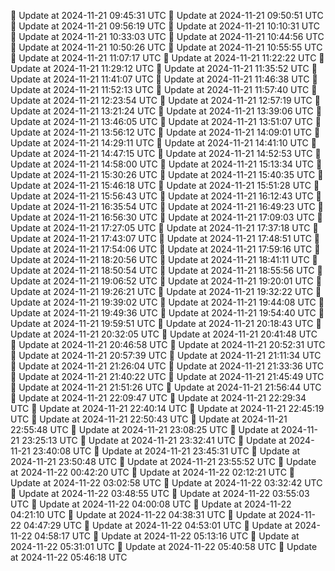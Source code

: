 🔄 Update at 2024-11-21 09:45:31 UTC
🔄 Update at 2024-11-21 09:50:51 UTC
🔄 Update at 2024-11-21 09:56:19 UTC
🔄 Update at 2024-11-21 10:10:31 UTC
🔄 Update at 2024-11-21 10:33:03 UTC
🔄 Update at 2024-11-21 10:44:56 UTC
🔄 Update at 2024-11-21 10:50:26 UTC
🔄 Update at 2024-11-21 10:55:55 UTC
🔄 Update at 2024-11-21 11:07:17 UTC
🔄 Update at 2024-11-21 11:22:22 UTC
🔄 Update at 2024-11-21 11:29:12 UTC
🔄 Update at 2024-11-21 11:35:52 UTC
🔄 Update at 2024-11-21 11:41:07 UTC
🔄 Update at 2024-11-21 11:46:38 UTC
🔄 Update at 2024-11-21 11:52:13 UTC
🔄 Update at 2024-11-21 11:57:40 UTC
🔄 Update at 2024-11-21 12:23:54 UTC
🔄 Update at 2024-11-21 12:57:19 UTC
🔄 Update at 2024-11-21 13:21:24 UTC
🔄 Update at 2024-11-21 13:39:06 UTC
🔄 Update at 2024-11-21 13:46:05 UTC
🔄 Update at 2024-11-21 13:51:07 UTC
🔄 Update at 2024-11-21 13:56:12 UTC
🔄 Update at 2024-11-21 14:09:01 UTC
🔄 Update at 2024-11-21 14:29:11 UTC
🔄 Update at 2024-11-21 14:41:10 UTC
🔄 Update at 2024-11-21 14:47:15 UTC
🔄 Update at 2024-11-21 14:52:53 UTC
🔄 Update at 2024-11-21 14:58:00 UTC
🔄 Update at 2024-11-21 15:13:34 UTC
🔄 Update at 2024-11-21 15:30:26 UTC
🔄 Update at 2024-11-21 15:40:35 UTC
🔄 Update at 2024-11-21 15:46:18 UTC
🔄 Update at 2024-11-21 15:51:28 UTC
🔄 Update at 2024-11-21 15:56:43 UTC
🔄 Update at 2024-11-21 16:12:43 UTC
🔄 Update at 2024-11-21 16:35:54 UTC
🔄 Update at 2024-11-21 16:49:23 UTC
🔄 Update at 2024-11-21 16:56:30 UTC
🔄 Update at 2024-11-21 17:09:03 UTC
🔄 Update at 2024-11-21 17:27:05 UTC
🔄 Update at 2024-11-21 17:37:18 UTC
🔄 Update at 2024-11-21 17:43:07 UTC
🔄 Update at 2024-11-21 17:48:51 UTC
🔄 Update at 2024-11-21 17:54:06 UTC
🔄 Update at 2024-11-21 17:59:16 UTC
🔄 Update at 2024-11-21 18:20:56 UTC
🔄 Update at 2024-11-21 18:41:11 UTC
🔄 Update at 2024-11-21 18:50:54 UTC
🔄 Update at 2024-11-21 18:55:56 UTC
🔄 Update at 2024-11-21 19:06:52 UTC
🔄 Update at 2024-11-21 19:20:01 UTC
🔄 Update at 2024-11-21 19:26:21 UTC
🔄 Update at 2024-11-21 19:32:22 UTC
🔄 Update at 2024-11-21 19:39:02 UTC
🔄 Update at 2024-11-21 19:44:08 UTC
🔄 Update at 2024-11-21 19:49:36 UTC
🔄 Update at 2024-11-21 19:54:40 UTC
🔄 Update at 2024-11-21 19:59:51 UTC
🔄 Update at 2024-11-21 20:18:43 UTC
🔄 Update at 2024-11-21 20:32:05 UTC
🔄 Update at 2024-11-21 20:41:48 UTC
🔄 Update at 2024-11-21 20:46:58 UTC
🔄 Update at 2024-11-21 20:52:31 UTC
🔄 Update at 2024-11-21 20:57:39 UTC
🔄 Update at 2024-11-21 21:11:34 UTC
🔄 Update at 2024-11-21 21:26:04 UTC
🔄 Update at 2024-11-21 21:33:36 UTC
🔄 Update at 2024-11-21 21:40:22 UTC
🔄 Update at 2024-11-21 21:45:49 UTC
🔄 Update at 2024-11-21 21:51:26 UTC
🔄 Update at 2024-11-21 21:56:44 UTC
🔄 Update at 2024-11-21 22:09:47 UTC
🔄 Update at 2024-11-21 22:29:34 UTC
🔄 Update at 2024-11-21 22:40:14 UTC
🔄 Update at 2024-11-21 22:45:19 UTC
🔄 Update at 2024-11-21 22:50:43 UTC
🔄 Update at 2024-11-21 22:55:48 UTC
🔄 Update at 2024-11-21 23:08:25 UTC
🔄 Update at 2024-11-21 23:25:13 UTC
🔄 Update at 2024-11-21 23:32:41 UTC
🔄 Update at 2024-11-21 23:40:08 UTC
🔄 Update at 2024-11-21 23:45:31 UTC
🔄 Update at 2024-11-21 23:50:48 UTC
🔄 Update at 2024-11-21 23:55:52 UTC
🔄 Update at 2024-11-22 00:42:20 UTC
🔄 Update at 2024-11-22 02:12:21 UTC
🔄 Update at 2024-11-22 03:02:58 UTC
🔄 Update at 2024-11-22 03:32:42 UTC
🔄 Update at 2024-11-22 03:48:55 UTC
🔄 Update at 2024-11-22 03:55:03 UTC
🔄 Update at 2024-11-22 04:00:08 UTC
🔄 Update at 2024-11-22 04:21:10 UTC
🔄 Update at 2024-11-22 04:38:31 UTC
🔄 Update at 2024-11-22 04:47:29 UTC
🔄 Update at 2024-11-22 04:53:01 UTC
🔄 Update at 2024-11-22 04:58:17 UTC
🔄 Update at 2024-11-22 05:13:16 UTC
🔄 Update at 2024-11-22 05:31:01 UTC
🔄 Update at 2024-11-22 05:40:58 UTC
🔄 Update at 2024-11-22 05:46:18 UTC
